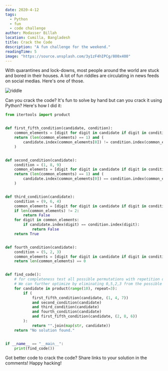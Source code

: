 ```yaml
---
date: 2020-4-12
tags:
  - Python
  - fun
  - code challenge
author: Modasser Billah
location: Cumilla, Bangladesh
title: Crack the Code
description: "A fun challenge for the weekend."
readingTime: 5
image: "https://source.unsplash.com/3y1zF4hIPCg/800x400"
---
```


With quarantines and lock-downs, most people around the world are stuck and bored in their houses. A lot of fun riddles are circulating in news feeds on social medias. Here's one of those.

![riddle](/images/quiz.jpg)

Can you crack the code? It's fun to solve by hand but can you crack it using Python? Here's how I did it:

```python
from itertools import product


def first_fifth_condition(candidate, condition):
    common_elements = [digit for digit in candidate if digit in condition]
    return (len(common_elements) == 1) and (
        candidate.index(common_elements[0]) != condition.index(common_elements[0])
    )


def second_condition(candidate):
    condition = (1, 8, 9)
    common_elements = [digit for digit in candidate if digit in condition]
    return (len(common_elements) == 1) and (
        candidate.index(common_elements[0]) == condition.index(common_elements[0])
    )


def third_condition(candidate):
    condition = (9, 6, 4)
    common_elements = [digit for digit in candidate if digit in condition]
    if len(common_elements) != 2:
        return False
    for digit in common_elements:
        if candidate.index(digit) == condition.index(digit):
            return False
    return True


def fourth_condition(candidate):
    condition = (5, 2, 3)
    common_elements = [digit for digit in candidate if digit in condition]
    return len(common_elements) == 0


def find_code():
    # for completeness test all possible permutations with repetition of digits for length 3.
    # We can further optimize by eliminating 0,5,2,3 from the possible candidate calculation.
    for candidate in product(range(10), repeat=3):
        if (
            first_fifth_condition(candidate, (1, 4, 7))
            and second_condition(candidate)
            and third_condition(candidate)
            and fourth_condition(candidate)
            and first_fifth_condition(candidate, (2, 8, 6))
        ):
            return "".join(map(str, candidate))
    return "No solution found."


if __name__ == "__main__":
    print(find_code())

```

Got better code to crack the code? Share links to your solution in the comments! Happy hacking!  

